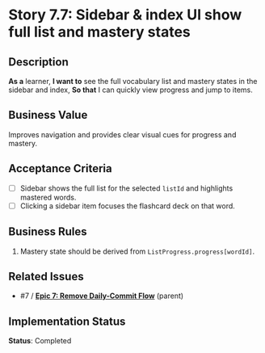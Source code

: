 # Story 7.7: Sidebar & index UI show full list and mastery states

## Description

**As a** learner,
**I want to** see the full vocabulary list and mastery states in the sidebar and index,
**So that** I can quickly view progress and jump to items.

## Business Value

Improves navigation and provides clear visual cues for progress and mastery.

## Acceptance Criteria

- [ ] Sidebar shows the full list for the selected `listId` and highlights mastered words.
- [ ] Clicking a sidebar item focuses the flashcard deck on that word.

## Business Rules

1. Mastery state should be derived from `ListProgress.progress[wordId]`.

## Related Issues

- #7 / [**Epic 7: Remove Daily-Commit Flow**](./README.md) (parent)

## Implementation Status

**Status**: Completed
